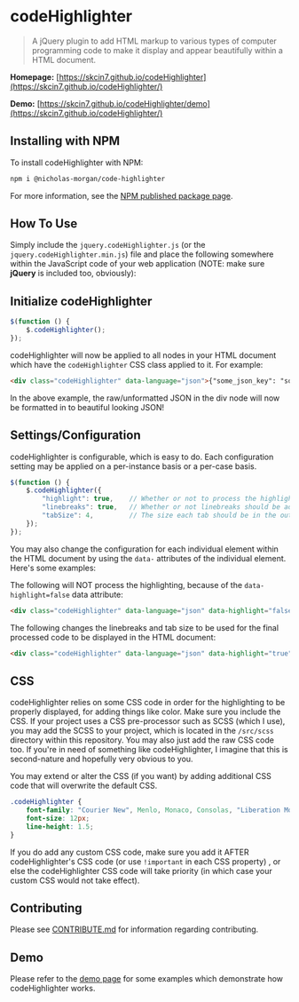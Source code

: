 # codeHighlighter
> A jQuery plugin to add HTML markup to various types of computer programming code to make it display and appear beautifully within a HTML document.

**Homepage:** [https://skcin7.github.io/codeHighlighter](https://skcin7.github.io/codeHighlighter/)

**Demo:** [https://skcin7.github.io/codeHighlighter/demo](https://skcin7.github.io/codeHighlighter/)

## Installing with NPM

To install codeHighlighter with NPM:

```bash
npm i @nicholas-morgan/code-highlighter
```

For more information, see the [NPM published package page](https://www.npmjs.com/package/@nicholas-morgan/code-highlighter).

## How To Use

Simply include the `jquery.codeHighlighter.js` (or the `jquery.codeHighlighter.min.js`) file and place the following somewhere within the JavaScript code of your web application (NOTE: make sure **jQuery** is included too, obviously):

## Initialize codeHighlighter

```js
$(function () {
    $.codeHighlighter();
});
```

codeHighlighter will now be applied to all nodes in your HTML document which have the `codeHighlighter` CSS class applied to it. For example:

```html
<div class="codeHighlighter" data-language="json">{"some_json_key": "some_json_value", "etc": "etc"}</div>
```

In the above example, the raw/unformatted JSON in the div node will now be formatted in to beautiful looking JSON!

## Settings/Configuration

codeHighlighter is configurable, which is easy to do. Each configuration setting may be applied on a per-instance basis or a per-case basis.

```js
$(function () {
    $.codeHighlighter({
        "highlight": true,    // Whether or not to process the highlighting. Set to false to disable the highlighting from taking place.
        "linebreaks": true,   // Whether or not linebreaks should be added to the final outputted code
        "tabSize": 4,         // The size each tab should be in the outputted code (only applicable if the outputted code uses linebreaks)
    });
});
```

You may also change the configuration for each individual element within the HTML document by using the `data-` attributes of the individual element. Here's some examples:

The following will NOT process the highlighting, because of the `data-highlight=false` data attribute:

```html
<div class="codeHighlighter" data-language="json" data-highlight="false">{"some_json_key": "some_json_value", "etc": "etc"}</div>
```

The following changes the linebreaks and tab size to be used for the final processed code to be displayed in the HTML document:

```html
<div class="codeHighlighter" data-language="json" data-highlight="true" data-linebreaks="false" data-tab-size="2">{"some_json_key": "some_json_value", "etc": "etc"}</div>
```

## CSS

codeHighlighter relies on some CSS code in order for the highlighting to be properly displayed, for adding things like color. Make sure you include the CSS. If your project uses a CSS pre-processor such as SCSS (which I use), you may add the SCSS to your project, which is located in the `/src/scss` directory within this repository. You may also just add the raw CSS code too. If you're in need of something like codeHighlighter, I imagine that this is second-nature and hopefully very obvious to you.

You may extend or alter the CSS (if you want) by adding additional CSS code that will overwrite the default CSS.

```css
.codeHighlighter {
    font-family: "Courier New", Menlo, Monaco, Consolas, "Liberation Mono", "Courier New", monospace;
    font-size: 12px;
    line-height: 1.5;
}
```

If you do add any custom CSS code, make sure you add it AFTER codeHighlighter's CSS code (or use `!important` in each CSS property) , or else the codeHighlighter CSS code will take priority (in which case your custom CSS would not take effect).

## Contributing

Please see [CONTRIBUTE.md](CONTRIBUTE.md) for information regarding contributing.

## Demo

Please refer to the [demo page](https://skcin7.github.io/codeHighlighter/demo/) for some examples which demonstrate how codeHighlighter works.